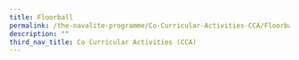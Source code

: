 ```yaml
---
title: Floorball
permalink: /the-navalite-programme/Co-Curricular-Activities-CCA/Floorball/
description: ""
third_nav_title: Co Curricular Activities (CCA)
---
```

